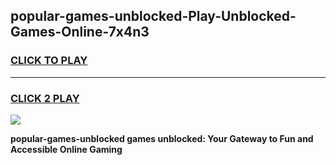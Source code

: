 
## popular-games-unblocked-Play-Unblocked-Games-Online-7x4n3
<h3>
<a href="https://premium76.site?title=popular-games-unblocked&ref=24A">CLICK TO PLAY</a></h3>
<hr>

<h3>
<a href="https://premium76.site?title=popular-games-unblocked&ref=24A">CLICK 2 PLAY</a>
  
</h3>

<a href="https://premium76.site?title=popular-games-unblocked&ref=24A"><img src="https://clearcache.store/games.png"></a>


**popular-games-unblocked games unblocked: Your Gateway to Fun and Accessible Online Gaming**
